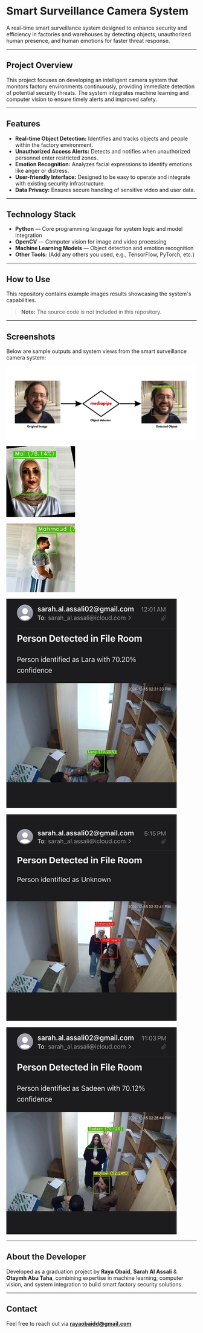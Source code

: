 # Smart Surveillance Camera System

A real-time smart surveillance system designed to enhance security and efficiency in factories and warehouses by detecting objects, unauthorized human presence, and human emotions for faster threat response.

---

## Project Overview

This project focuses on developing an intelligent camera system that monitors factory environments continuously, providing immediate detection of potential security threats. The system integrates machine learning and computer vision to ensure timely alerts and improved safety.

---

## Features

- **Real-time Object Detection:** Identifies and tracks objects and people within the factory environment.  
- **Unauthorized Access Alerts:** Detects and notifies when unauthorized personnel enter restricted zones.  
- **Emotion Recognition:** Analyzes facial expressions to identify emotions like anger or distress.  
- **User-friendly Interface:** Designed to be easy to operate and integrate with existing security infrastructure.  
- **Data Privacy:** Ensures secure handling of sensitive video and user data.

---

## Technology Stack

- **Python** — Core programming language for system logic and model integration  
- **OpenCV** — Computer vision for image and video processing  
- **Machine Learning Models** — Object detection and emotion recognition  
- **Other Tools:** (Add any others you used, e.g., TensorFlow, PyTorch, etc.)

---

## How to Use

This repository contains example images results showcasing the system's capabilities.

> **Note:** The source code is not included in this repository.

---

## Screenshots

Below are sample outputs and system views from the smart surveillance camera system:

![Screenshot 1 – Real-time detection interface](https://github.com/RayaObaid/Smart-Surveillance-Camera-System/blob/main/Picture1.png)

![Screenshot 2 – Emotion detection example](https://github.com/RayaObaid/Smart-Surveillance-Camera-System/blob/main/Picture2.jpg)

![Screenshot 3 – Unauthorized access alert](https://github.com/RayaObaid/Smart-Surveillance-Camera-System/blob/main/Picture3.jpg)

![Screenshot 4 – Monitoring dashboard](https://github.com/RayaObaid/Smart-Surveillance-Camera-System/blob/main/Picture4.jpg)

![Screenshot 5 – Emotion analysis UI](https://github.com/RayaObaid/Smart-Surveillance-Camera-System/blob/main/Picture5.jpg)

![Screenshot 6 – Multi-zone tracking](https://github.com/RayaObaid/Smart-Surveillance-Camera-System/blob/main/Picture6.jpg)

---

## About the Developer

Developed as a graduation project by **Raya Obaid**, **Sarah Al Assali** & **Otaymh Abu Taha**, combining expertise in machine learning, computer vision, and system integration to build smart factory security solutions.

---

## Contact

Feel free to reach out via **rayaobaidd@gmail.com**
